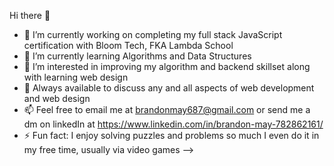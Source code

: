  Hi there 👋

- 🔭 I’m currently working on completing my full stack JavaScript certification with Bloom Tech, FKA Lambda School
- 🌱 I’m currently learning Algorithms and Data Structures
- 🤔 I’m interested in improving my algorithm and backend skillset along with learning web design
- 💬 Always available to discuss any and all aspects of web development and web design
- 📫 Feel free to email me at brandonmay687@gmail.com or send me a dm on linkedIn at https://www.linkedin.com/in/brandon-may-782862161/
- ⚡ Fun fact: I enjoy solving puzzles and problems so much I even do it in my free time, usually via video games
-->
